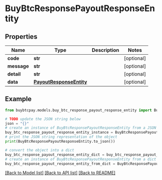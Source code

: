 # BuyBtcResponsePayoutResponseEntity


## Properties

Name | Type | Description | Notes
------------ | ------------- | ------------- | -------------
**code** | **str** |  | [optional] 
**message** | **str** |  | [optional] 
**detail** | **str** |  | [optional] 
**data** | [**PayoutResponseEntity**](PayoutResponseEntity.md) |  | [optional] 

## Example

```python
from buybtcpay.models.buy_btc_response_payout_response_entity import BuyBtcResponsePayoutResponseEntity

# TODO update the JSON string below
json = "{}"
# create an instance of BuyBtcResponsePayoutResponseEntity from a JSON string
buy_btc_response_payout_response_entity_instance = BuyBtcResponsePayoutResponseEntity.from_json(json)
# print the JSON string representation of the object
print(BuyBtcResponsePayoutResponseEntity.to_json())

# convert the object into a dict
buy_btc_response_payout_response_entity_dict = buy_btc_response_payout_response_entity_instance.to_dict()
# create an instance of BuyBtcResponsePayoutResponseEntity from a dict
buy_btc_response_payout_response_entity_from_dict = BuyBtcResponsePayoutResponseEntity.from_dict(buy_btc_response_payout_response_entity_dict)
```
[[Back to Model list]](../README.md#documentation-for-models) [[Back to API list]](../README.md#documentation-for-api-endpoints) [[Back to README]](../README.md)


